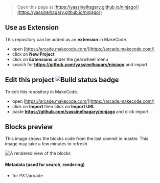  


> Open this page at [https://yassinelhagary.github.io/ninjago/](https://yassinelhagary.github.io/ninjago/)

## Use as Extension

This repository can be added as an **extension** in MakeCode.

* open [https://arcade.makecode.com/](https://arcade.makecode.com/)
* click on **New Project**
* click on **Extensions** under the gearwheel menu
* search for **https://github.com/yassinelhagary/ninjago** and import

## Edit this project ![Build status badge](https://github.com/yassinelhagary/ninjago/workflows/MakeCode/badge.svg)

To edit this repository in MakeCode.

* open [https://arcade.makecode.com/](https://arcade.makecode.com/)
* click on **Import** then click on **Import URL**
* paste **https://github.com/yassinelhagary/ninjago** and click import

## Blocks preview

This image shows the blocks code from the last commit in master.
This image may take a few minutes to refresh.

![A rendered view of the blocks](https://github.com/yassinelhagary/ninjago/raw/master/.github/makecode/blocks.png)

#### Metadata (used for search, rendering)

* for PXT/arcade
<script src="https://makecode.com/gh-pages-embed.js"></script><script>makeCodeRender("{{ site.makecode.home_url }}", "{{ site.github.owner_name }}/{{ site.github.repository_name }}");</script>
